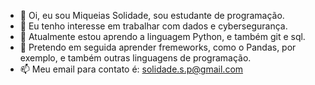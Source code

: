 - 👋 Oi, eu sou Miqueias Solidade, sou estudante de programação.
- 👀 Eu tenho interesse em trabalhar com dados e cybersegurança.
- 🌱 Atualmente estou aprendo a linguagem Python, e também git e sql.
- 💞️ Pretendo em seguida aprender fremeworks, como o Pandas, por exemplo, e também outras linguagens de programação.
- 📫 Meu email para contato é: solidade.s.p@gmail.com

<!---
solidade/solidade is a ✨ special ✨ repository because its `README.md` (this file) appears on your GitHub profile.
You can click the Preview link to take a look at your changes.
--->
